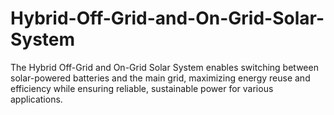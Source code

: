 # Hybrid-Off-Grid-and-On-Grid-Solar-System
The Hybrid Off-Grid and On-Grid Solar System enables switching between solar-powered batteries and the main grid, maximizing energy reuse and efficiency while ensuring reliable, sustainable power for various applications.
